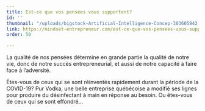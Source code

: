 ```yaml
---
title: Est-ce que vos pensées vous supportent?
id: ''
thumbnail: "/uploads/bigstock-Artificial-Intelligence-Concep-303605842.jpg"
link: https://mindset-entrepreneur.com/est-ce-que-vos-pensees-vous-supportent/?fbclid=IwAR00bLPIKKzwe1cd4kdeIT-uriQzxDfG_RR9dD-dhQSReQu-Mjo5RkKqp5w
order: 50

---
```

La qualité de nos pensées détermine en grande partie la qualité de notre vie, donc de notre succès entrepreneurial, et aussi de notre capacité à faire face à l’adversité.

Êtes-vous de ceux qui se sont réinventés rapidement durant la période de la COVID-19? Pur Vodka, une belle entreprise québécoise a modifié ses lignes pour produire du désinfectant à main en réponse au besoin. Ou êtes-vous de ceux qui se sont effondré...